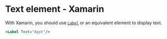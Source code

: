 # Text element - Xamarin

With Xamarin, you should use [`Label`](https://docs.microsoft.com/en-us/xamarin/xamarin-forms/user-interface/text/label) or an equivalent element to display text.

```xml
<Label Text="Appt"/>
```
